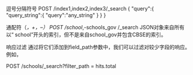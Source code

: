 逗号分隔符号
POST /index1,index2,index3/_search
{
   "query":{
      "query_string":{
         "query":"any_string"
      }
   }
}

通配符（*，+，–）
POST /school*,-schools_gov /_search
JSON对象来自所有以“ school”开头的索引，但不是来自school_gov并包含CBSE的索引。

响应过滤
通过将它们添加到field_path参数中，我们可以过滤对较少字段的响应。例如，

POST /schools/_search?filter_path = hits.total



